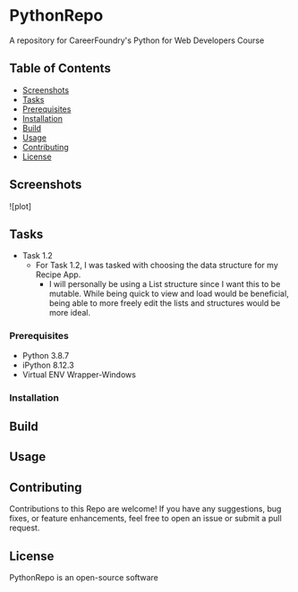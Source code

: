 # PythonRepo
 A repository for CareerFoundry's Python for Web Developers Course

## Table of Contents

- [Screenshots](#screenshots)
- [Tasks](#tasks)
- [Prerequisites](#prerequisites)
- [Installation](#installation)
- [Build](#build)
- [Usage](#usage)
- [Contributing](#contributing)
- [License](#license)


## Screenshots
![plot]


## Tasks
* Task 1.2
    - For Task 1.2, I was tasked with choosing the data structure for my Recipe App.
        - I will personally be using a List structure since I want this to be mutable. While being quick to view and load would be beneficial, being able to more freely edit the lists and structures would be more ideal.
        


### Prerequisites
- Python 3.8.7
- iPython 8.12.3
- Virtual ENV Wrapper-Windows

### Installation


## Build

## Usage

## Contributing

Contributions to this Repo are welcome! If you have any suggestions, bug fixes, or feature enhancements, feel free to open an issue or submit a pull request.

## License

PythonRepo is an open-source software